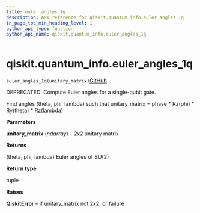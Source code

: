 ```yaml
---
title: euler_angles_1q
description: API reference for qiskit.quantum_info.euler_angles_1q
in_page_toc_min_heading_level: 1
python_api_type: function
python_api_name: qiskit.quantum_info.euler_angles_1q
---
```


<span id="qiskit-quantum-info-euler-angles-1q" />

# qiskit.quantum\_info.euler\_angles\_1q

<span id="qiskit.quantum_info.euler_angles_1q" />

`euler_angles_1q(unitary_matrix)`[GitHub](https://github.com/qiskit/qiskit/tree/stable/0.16/qiskit/quantum_info/synthesis/two_qubit_decompose.py "view source code")

DEPRECATED: Compute Euler angles for a single-qubit gate.

Find angles (theta, phi, lambda) such that unitary\_matrix = phase \* Rz(phi) \* Ry(theta) \* Rz(lambda)

**Parameters**

**unitary\_matrix** (*ndarray*) – 2x2 unitary matrix

**Returns**

(theta, phi, lambda) Euler angles of SU(2)

**Return type**

tuple

**Raises**

**QiskitError** – if unitary\_matrix not 2x2, or failure


